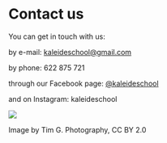 # Contact us

You can get in touch with us:

by e-mail: kaleideschool@gmail.com

by phone: 622 875 721

through our Facebook page: [@kaleideschool](https://www.facebook.com/kaleideschool/)​

and on Instagram: kaleideschool

![](https://gblobscdn.gitbook.com/assets%2F-M2sbxMqqzvRCDr\_DkY9%2F-M4NmdmJomPi9rRdo39f%2F-M4NnCR261MYCDOUT3UH%2FTim%20G.%20Photography\_CC%20BY%202.0.jpg?alt=media\&token=511d083e-d96f-496f-bd1c-51c1317f3808)

Image by Tim G. Photography, CC BY 2.0
